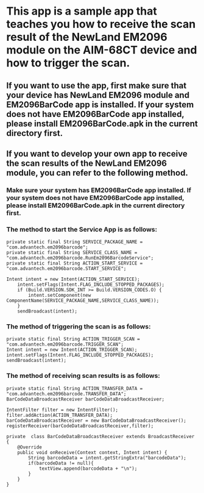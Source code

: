 #  This app is a sample app that teaches you how to receive the scan result of the NewLand EM2096 module on the AIM-68CT device and how to trigger the scan.

##  If you want to use the app, first make sure that your device has NewLand EM2096 module and EM2096BarCode app is installed. If your system does not have EM2096BarCode app installed, please install EM2096BarCode.apk in the current directory first.

##  If you want to develop your own app to receive the scan results of the NewLand EM2096 module, you can refer to the following method.

### Make sure your system has EM2096BarCode app installed. If your system does not have EM2096BarCode app installed, please install EM2096BarCode.apk in the current directory first.

### The method to start the Service App is as follows:

    private static final String SERVICE_PACKAGE_NAME = "com.advantech.em2096barcode";
    private static final String SERVICE_CLASS_NAME = "com.advantech.em2096barcode.RunEm2096BarcodeService";
    private static final String ACTION_START_SERVICE = "com.advantech.em2096barcode.START_SERVICE";

    Intent intent = new Intent(ACTION_START_SERVICE);
        intent.setFlags(Intent.FLAG_INCLUDE_STOPPED_PACKAGES);
        if (Build.VERSION.SDK_INT >= Build.VERSION_CODES.O) {
            intent.setComponent(new ComponentName(SERVICE_PACKAGE_NAME,SERVICE_CLASS_NAME));
        }
        sendBroadcast(intent);
    
### The method of triggering the scan is as follows:

    private static final String ACTION_TRIGGER_SCAN = "com.advantech.em2096barcode.TRIGGER_SCAN";
    Intent intent = new Intent(ACTION_TRIGGER_SCAN);
    intent.setFlags(Intent.FLAG_INCLUDE_STOPPED_PACKAGES);
    sendBroadcast(intent);
    
### The method of receiving scan results is as follows:

    private static final String ACTION_TRANSFER_DATA = "com.advantech.em2096barcode.TRANSFER_DATA";
    BarCodeDataBroadcastReceiver barCodeDataBroadcastReceiver;

    IntentFilter filter = new IntentFilter();
    filter.addAction(ACTION_TRANSFER_DATA);
    barCodeDataBroadcastReceiver = new BarCodeDataBroadcastReceiver();
    registerReceiver(barCodeDataBroadcastReceiver,filter);

    private  class BarCodeDataBroadcastReceiver extends BroadcastReceiver {
        @Override
        public void onReceive(Context context, Intent intent) {
            String barcodeData = intent.getStringExtra("barcodeData");
            if(barcodeData != null){
                textView.append(barcodeData + "\n");
            }
        }
    }
